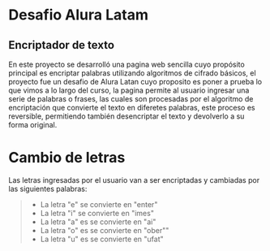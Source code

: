 # Desafio Alura Latam
<h2>Encriptador de texto</h2>

En este proyecto se desarrolló una pagina web sencilla cuyo propósito principal es encriptar palabras utilizando algoritmos de cifrado básicos, el proyecto fue un desafio de Alura Latan cuyo proposito es poner a prueba lo que vimos a lo largo del curso, la pagina permite al usuario ingresar una serie de palabras o frases, las cuales son procesadas por el algoritmo de encriptación que convierte el texto en diferetes palabras, este proceso es reversible, permitiendo también desencriptar el texto y devolverlo a su forma original.

# Cambio de letras
Las letras ingresadas por el usuario van a ser encriptadas y cambiadas por las siguientes palabras: 
> <ul>
>  <li>La letra "e" se convierte en "enter"</li>
>  <li>La letra "i" se convierte en "imes"</li>
>  <li>La letra "a" es se convierte en "ai"</li>
>  <li>La letra "o" es se convierte en "ober""</li>
>  <li>La letra "u" es se convierte en "ufat"</li>
</ul>

